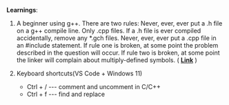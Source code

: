 **Learnings**:

1) A beginner using g++. There are two rules:
Never, ever, ever put a .h file on a g++ compile line. Only .cpp files. If a .h file is ever compiled accidentally, remove any *.gch files.
Never, ever, ever put a .cpp file in an #include statement. If rule one is broken, at some point the problem described in the question will occur.
If rule two is broken, at some point the linker will complain about multiply-defined symbols. ( [**Link**](https://stackoverflow.com/questions/1241399/what-is-a-h-gch-file) )

2) Keyboard shortcuts(VS Code + Windows 11)
   - Ctrl + / --- comment and uncomment in C/C++
   - Ctrl + f --- find and replace 
     
